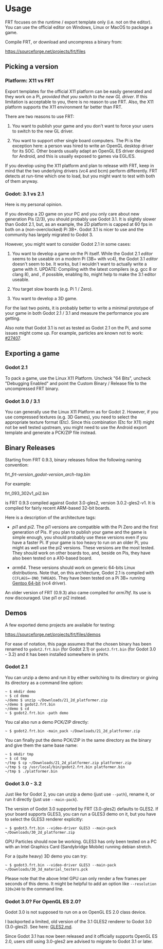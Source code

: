 Usage
=====

FRT focuses on the runtime / export template only (i.e. not on the editor).
You can use the official editor on Windows, Linux or MacOS to package a game.

Compile FRT, or download and uncompress a binary from:

<https://sourceforge.net/projects/frt/files>

## Picking a version

### Platform: X11 vs FRT

Export templates for the official X11 platform can be easily generated and
they work on a Pi, *provided that you switch to the new GL driver*.
If this limitation is acceptable to you, there is no reason to use FRT.
Also, the X11 platform supports the X11 environment far better than FRT.

There are two reasons to use FRT:

1. You want to publish your game and you don't want to force your users
to switch to the new GL driver.

2. You want to support other single board computers. The Pi
is the exception here: a person was hired to write an OpenGL desktop driver
for its SOC. Other boards usually adapt an OpenGL ES driver designed for
Android, and this is usually exposed to games via EGL/ES.

If you develop using the X11 platform and plan to release with FRT,
keep in mind that the two underlying drivers (vc4 and bcm) perform
differently. FRT detects at run-time which one to load, but you might
want to test with both of them anyway.

### Godot: 3.1 vs 2.1

Here is my personal opinion.

If you develop a 2D game on your PC and you only care about new generation
Pis (2/3), you should probably use Godot 3.1. It is slightly
slower than Godot 2.1, but, as an example, the 2D platform is capped
at 60 fps in both on a (non-overclocked) Pi 3B+.
Godot 3.1 is nicer to use and the community has largely migrated to Godot 3.

However, you might want to consider Godot 2.1 in some cases:

1. You want to develop a game on the Pi itself.
While the Godot 2.1 *editor* seems to be useable on a modern Pi
(3B+ with vc4), the Godot 3.1 *editor* doesn't seem to be.
It works, but I wouldn't want to actually write a game with it.
UPDATE: Compiling with the latest compilers (e.g. gcc 8 or clang 8), and
, if possible, enabling lto, might help to make the 3.1 editor useable.

2. You target slow boards (e.g. Pi 1 / Zero).

3. You want to develop a 3D game.

For the last two points, it is probably better to write a minimal prototype
of your game in both Godot 2.1 / 3.1 and measure the performance you are
getting.

Also note that Godot 3.1 is not as tested as Godot 2.1 on the Pi,
and some issues might come up. For example, particles are known not to work:
[#27407](https://github.com/godotengine/godot/issues/27407).

## Exporting a game

### Godot 2.1

To pack a game, use the Linux X11 Platform. Uncheck "64 Bits",
uncheck "Debugging Enabled" and point the Custom Binary / Release file to
the uncompressed FRT binary.

### Godot 3.0 / 3.1

You can generally use the Linux X11 Platform as for Godot 2.
However, if you use compressed textures (e.g. 3D Games), you need to
select the appropriate texture format (Etc). Since this combination
(Etc for X11) might not be well tested upstream, you might need
to use the Android export template and generate a PCK/ZIP file instead.

## Binary Releases

Starting from FRT 0.9.3, binary releases follow the following naming
convention:

frt\_*frt-version*\_*godot-version*\_*arch-tag*.bin

For example:

frt\_093\_302v1\_pi2.bin

is FRT 0.9.3 compiled against Godot 3.0-gles2, version 3.0.2-gles2-v1. It is
compiled for fairly recent ARM-based 32-bit boards.

Here is a description of the architecture tags:

- *pi1* and *pi2*. The pi1 versions are compatible with the Pi Zero and the
  first generation of Pis. If you plan to publish your game and the
  game is simple enough, you should probably use these versions even if you
  have a faster Pi. If your game is too heavy to run on an older
  Pi, you might as well use the pi2 versions. These versions are the
  most tested. They should work on other boards too, and, beside on
  Pis, they have also been tested on a A10-based board.

- *arm64*. These versions should work on generic 64-bits Linux distributions.
  Note that, on this architecture, Godot 2.1 is compiled with
  `CCFLAGS=-DNO_THREADS`. They have been tested on a Pi 3B+
  running [Gentoo 64-bit](https://github.com/sakaki-/gentoo-on-rpi3-64bit)
  (vc4 driver).

An older version of FRT (0.9.3) also came compiled for *arm7hf*.
Its use is now discouraged. Use pi1 or pi2 instead.

## Demos

A few exported demo projects are available for testing:

<https://sourceforge.net/projects/frt/files/demos>

For ease of notation, this page assumes that the chosen binary has been
renamed to `godot2.frt.bin` (for Godot 2.1) or `godot3.frt.bin`
(for Godot 3.0 - 3.2) and it has been installed somewhere in `$PATH`.

### Godot 2.1

You can unzip a demo and run it by either switching to its directory
or giving its directory as a command line option:

	~ $ mkdir demo
	~ $ cd demo
	~/demo $ unzip ~/Downloads/21_2d_platformer.zip
	~/demo $ godot2.frt.bin
	~/demo $ cd
	~ $ godot2.frt.bin -path demo

You cal also run a demo PCK/ZIP directly:

	~ $ godot2.frt.bin -main_pack ~/Downloads/21_2d_platformer.zip

You can finally put the demo PCK/ZIP in the same directory as the
binary and give them the same base name:

	~ $ mkdir tmp
	~ $ cd tmp
	~/tmp $ cp ~/Downloads/21_2d_platformer.zip platformer.zip
	~/tmp $ cp /usr/local/bin/godot2.frt.bin platformer.bin
	~/tmp $ ./platformer.bin

### Godot 3.0 - 3.2

Just like for Godot 2, you can unzip a demo (just use `--path`),
rename it, or run it directly (just use `--main-pack`).

The version of Godot 3.0 supported by FRT (3.0-gles2) defaults to GLES2.
If your board supports GLES3, you can run a GLES3 demo on it, but
you have to select the GLES3 renderer explicitly:

	~ $ godot3.frt.bin --video-driver GLES3 --main-pack ~/Downloads/30_2d_platformer.zip

GPU Particles should now be working. GLES3 has only been tested on a PC with
an Intel Graphics Card (Sandybridge Mobile) running debian stretch.

For a (quite heavy) 3D demo you can try:

	~ $ godot3.frt.bin --video-driver GLES3 --main-pack ~/Downloads/30_3d_material_testers.pck

Please note that the above Intel GPU can only render a few frames per seconds
of this demo. It might be helpful to add an option like `--resolution 320x240`
to the command line.

### Godot 3.0? For OpenGL ES 2.0?

Godot 3.0 is not supposed to run on a on OpenGL ES 2.0 class device.

I backported a limited, old version of the 3.1 GLES2 renderer to Godot 3.0
(3.0-gles2). See here:
[GLES2.md](https://github.com/efornara/godot/tree/3.0-gles2/GLES2.md).

Since Godot 3.1 has now been released and it officially supports
OpenGL ES 2.0, users still using 3.0-gles2 are advised to migrate to
Godot 3.1 or later.
